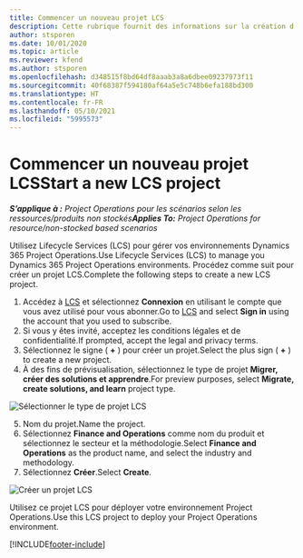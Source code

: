 ```yaml
---
title: Commencer un nouveau projet LCS
description: Cette rubrique fournit des informations sur la création d’un projet dans LCS pour votre environnement Project Operations.
author: stsporen
ms.date: 10/01/2020
ms.topic: article
ms.reviewer: kfend
ms.author: stsporen
ms.openlocfilehash: d348515f8bd64df8aaab3a8a6dbee09237973f11
ms.sourcegitcommit: 40f68387f594180af64a5e5c748b6efa188bd300
ms.translationtype: HT
ms.contentlocale: fr-FR
ms.lasthandoff: 05/10/2021
ms.locfileid: "5995573"
---
```

# <a name="start-a-new-lcs-project"></a><span data-ttu-id="b032a-103">Commencer un nouveau projet LCS</span><span class="sxs-lookup"><span data-stu-id="b032a-103">Start a new LCS project</span></span>

<span data-ttu-id="b032a-104">_**S’applique à :** Project Operations pour les scénarios selon les ressources/produits non stockés_</span><span class="sxs-lookup"><span data-stu-id="b032a-104">_**Applies To:** Project Operations for resource/non-stocked based scenarios_</span></span>

<span data-ttu-id="b032a-105">Utilisez Lifecycle Services (LCS) pour gérer vos environnements Dynamics 365 Project Operations.</span><span class="sxs-lookup"><span data-stu-id="b032a-105">Use Lifecycle Services (LCS) to manage you Dynamics 365 Project Operations environments.</span></span> <span data-ttu-id="b032a-106">Procédez comme suit pour créer un projet LCS.</span><span class="sxs-lookup"><span data-stu-id="b032a-106">Complete the following steps to create a new LCS project.</span></span>

1. <span data-ttu-id="b032a-107">Accédez à [LCS](https://lcs.dynamics.com/Logon/Index) et sélectionnez **Connexion** en utilisant le compte que vous avez utilisé pour vous abonner.</span><span class="sxs-lookup"><span data-stu-id="b032a-107">Go to [LCS](https://lcs.dynamics.com/Logon/Index) and select **Sign in** using the account that you used to subscribe.</span></span>
2. <span data-ttu-id="b032a-108">Si vous y êtes invité, acceptez les conditions légales et de confidentialité.</span><span class="sxs-lookup"><span data-stu-id="b032a-108">If prompted, accept the legal and privacy terms.</span></span>
3. <span data-ttu-id="b032a-109">Sélectionnez le signe ( **+** ) pour créer un projet.</span><span class="sxs-lookup"><span data-stu-id="b032a-109">Select the plus sign ( **+** ) to create a new project.</span></span>
4. <span data-ttu-id="b032a-110">À des fins de prévisualisation, sélectionnez le type de projet **Migrer, créer des solutions et apprendre**.</span><span class="sxs-lookup"><span data-stu-id="b032a-110">For preview purposes, select **Migrate, create solutions, and learn** project type.</span></span>

  ![Sélectionner le type de projet LCS](./media/create-lcs-1.png)

5. <span data-ttu-id="b032a-112">Nom du projet.</span><span class="sxs-lookup"><span data-stu-id="b032a-112">Name the project.</span></span> 
6. <span data-ttu-id="b032a-113">Sélectionnez **Finance and Operations** comme nom du produit et sélectionnez le secteur et la méthodologie.</span><span class="sxs-lookup"><span data-stu-id="b032a-113">Select **Finance and Operations** as the product name, and select the industry and methodology.</span></span> 
7. <span data-ttu-id="b032a-114">Sélectionnez **Créer**.</span><span class="sxs-lookup"><span data-stu-id="b032a-114">Select **Create**.</span></span>

![Créer un projet LCS](./media/create-lcs-2.png)

<span data-ttu-id="b032a-116">Utilisez ce projet LCS pour déployer votre environnement Project Operations.</span><span class="sxs-lookup"><span data-stu-id="b032a-116">Use this LCS project to deploy your Project Operations environment.</span></span>



[!INCLUDE[footer-include](../includes/footer-banner.md)]